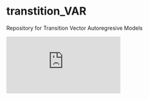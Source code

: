 # transtition_VAR
Repository for Transition Vector Autoregresive Models

![eq_1](https://latex.codecogs.com/gif.latex?%5Cbegin%7Barray%7D%7Brl%7D%20Y_%7Bt%7D%20%3D%20%26%20c%20&plus;%20%5CPhi_%7B1%7D%20Y_%7Bt-1%7D%20&plus;%20%5Cdots%20&plus;%20%5CPhi_%7Bp%7DY_%7Bt-p%7D%20%5C%5C%20%26%20%7E&plus;%28%5CPhi_%7B1%7D%5E%7BF%7D%20Y_%7Bt-1%7D%20&plus;%20%5Cdots%20&plus;%20%5CPhi_%7Bp%7D%5E%7BF%7DY_%7Bt-p%7D%29F%28z_%7Bt%7D%29%20&plus;%20E_%7Bt%7D%20%5Cend%7Barray%7D)
